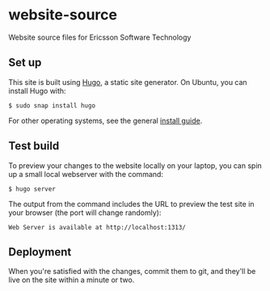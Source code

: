 # website-source

Website source files for Ericsson Software Technology

## Set up

This site is built using [Hugo](https://gohugo.io), a static site
generator. On Ubuntu, you can install Hugo with:

```
$ sudo snap install hugo
```

For other operating systems, see the general [install
guide](https://gohugo.io/getting-started/installing).


## Test build

To preview your changes to the website locally on your laptop, you can
spin up a small local webserver with the command:

```
$ hugo server
```

The output from the command includes the URL to preview the test site
in your browser (the port will change randomly):

```
Web Server is available at http://localhost:1313/
```


## Deployment

When you're satisfied with the changes, commit them to git, and
they'll be live on the site within a minute or two.
